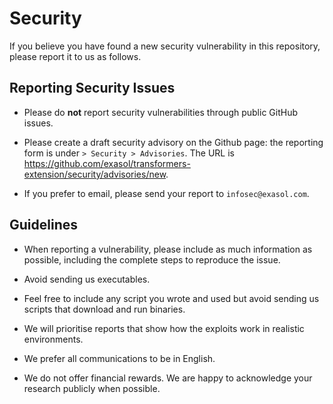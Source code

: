 # Security

If you believe you have found a new security vulnerability in this repository, please report it to us as follows.

## Reporting Security Issues

* Please do **not** report security vulnerabilities through public GitHub issues.

* Please create a draft security advisory on the Github page: the reporting form is under `> Security > Advisories`. The URL is https://github.com/exasol/transformers-extension/security/advisories/new.

* If you prefer to email, please send your report to `infosec@exasol.com`.

## Guidelines 

* When reporting a vulnerability, please include as much information as possible, including the complete steps to reproduce the issue. 

* Avoid sending us executables.

* Feel free to include any script you wrote and used but avoid sending us scripts that download and run binaries. 

* We will prioritise reports that show how the exploits work in realistic environments. 

* We prefer all communications to be in English. 

* We do not offer financial rewards. We are happy to acknowledge your research publicly when possible. 

